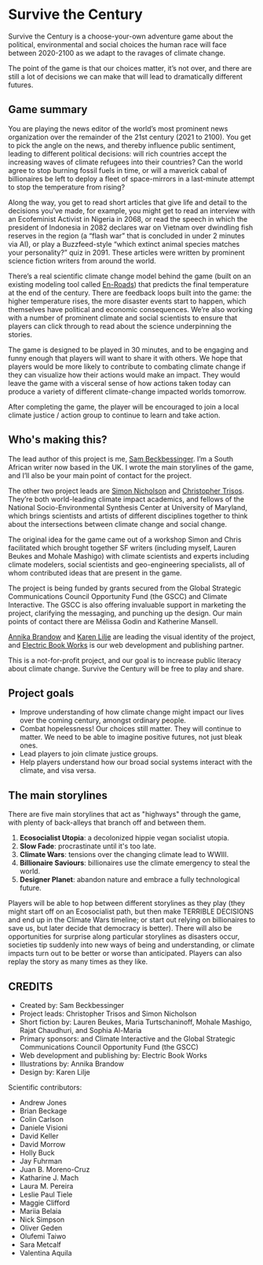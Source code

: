 # Survive the Century

Survive the Century is a choose-your-own adventure game about the political, environmental and social choices the human race will face between 2020-2100 as we adapt to the ravages of climate change. 

The point of the game is that our choices matter, it’s not over, and there are still a lot of decisions we can make that will lead to dramatically different futures.

## Game summary

You are playing the news editor of the world’s most prominent news organization over the remainder of the 21st century (2021 to 2100). You get to pick the angle on the news, and thereby influence public sentiment, leading to different political decisions: will rich countries accept the increasing waves of climate refugees into their countries? Can the world agree to stop burning fossil fuels in time, or will a maverick cabal of billionaires be left to deploy a fleet of space-mirrors in a last-minute attempt to stop the temperature from rising?

Along the way, you get to read short articles that give life and detail to the decisions you’ve made, for example, you might get to read an interview with an Ecofeminist Activist in Nigeria in 2068, or read the speech in which the president of Indonesia in 2082 declares war on Vietnam over dwindling fish reserves in the region (a “flash war” that is concluded in under 2 minutes via AI), or play a Buzzfeed-style “which extinct animal species matches your personality?” quiz in 2091. These articles were written by prominent science fiction writers from around the world.

There’s a real scientific climate change model behind the game (built on an existing modeling tool called [En-Roads](https://en-roads.climateinteractive.org/scenario.html)) that predicts the final temperature at the end of the century. There are feedback loops built into the game: the higher temperature rises, the more disaster events start to happen, which themselves have political and economic consequences. We’re also working with a number of prominent climate and social scientists to ensure that players can click through to read about the science underpinning the stories.

The game is designed to be played in 30 minutes, and to be engaging and funny enough that players will want to share it with others. We hope that players would be more likely to contribute to combating climate change if they can visualize how their actions would make an impact. They would leave the game with a visceral sense of how actions taken today can produce a variety of different climate-change impacted worlds tomorrow.

After completing the game, the player will be encouraged to join a local climate justice / action group to continue to learn and take action.

## Who's making this?

The lead author of this project is me, [Sam Beckbessinger](https://sambeckbessinger.com/). I’m a South African writer now based in the UK. I wrote the main storylines of the game, and I’ll also be your main point of contact for the project.

The other two project leads are [Simon Nicholson](https://www.american.edu/sis/faculty/snichols.cfm) and [Christopher Trisos](https://climaterisklab.com/team/). They’re both world-leading climate impact academics, and fellows of the National Socio-Environmental Synthesis Center at University of Maryland, which brings scientists and artists of different disciplines together to think about the intersections between climate change and social change.

The original idea for the game came out of a workshop Simon and Chris facilitated which brought together SF writers (including myself, Lauren Beukes and Mohale Mashigo) with climate scientists and experts including climate modelers, social scientists and geo-engineering specialists, all of whom contributed ideas that are present in the game.

The project is being funded by grants secured from the Global Strategic Communications Council Opportunity Fund (the GSCC) and Climate Interactive. The GSCC is also offering invaluable support in marketing the project, clarifying the messaging, and punching up the design. Our main points of contact there are Mélissa Godin and Katherine Mansell.

[Annika Brandow](http://annikabrandow.com/) and [Karen Lilje](https://www.hybridcreative.co.za/about) are leading the visual identity of the project, and [Electric Book Works](https://electricbookworks.com/) is our web development and publishing partner.

This is a not-for-profit project, and our goal is to increase public literacy about climate change. Survive the Century will be free to play and share.

## Project goals
- Improve understanding of how climate change might impact our lives over the coming century, amongst ordinary people.
- Combat hopelessness! Our choices still matter. They will continue to matter. We need to be able to imagine positive futures, not just bleak ones.
- Lead players to join climate justice groups.
- Help players understand how our broad social systems interact with the climate, and visa versa.

## The main storylines
There are five main storylines that act as "highways" through the game, with plenty of back-alleys that branch off and between them.

1. **Ecosocialist Utopia**: a decolonized hippie vegan socialist utopia.
2. **Slow Fade**: procrastinate until it's too late.
3. **Climate Wars**: tensions over the changing climate lead to WWIII.
4. **Billionaire Saviours**: billionaires use the climate emergency to steal the world.
5. **Designer Planet**: abandon nature and embrace a fully technological future.

Players will be able to hop between different storylines as they play (they might start off on an Ecosocialist path, but then make TERRIBLE DECISIONS and end up in the Climate Wars timeline; or start out relying on billionaires to save us, but later decide that democracy is better). There will also be opportunities for surprise along particular storylines as disasters occur, societies tip suddenly into new ways of being and understanding, or climate impacts turn out to be better or worse than anticipated. Players can also replay the story as many times as they like.

## CREDITS
- Created by: Sam Beckbessinger
- Project leads: Christopher Trisos and Simon Nicholson
- Short fiction by: Lauren Beukes, Maria Turtschaninoff, Mohale Mashigo, Rajat Chaudhuri, and Sophia Al-Maria
- Primary sponsors: and Climate Interactive and the Global Strategic Communications Council Opportunity Fund (the GSCC) 
- Web development and publishing by: Electric Book Works
- Illustrations by: Annika Brandow
- Design by: Karen Lilje

Scientific contributors:
- Andrew Jones
- Brian Beckage
- Colin Carlson
- Daniele Visioni
- David Keller
- David Morrow
- Holly Buck
- Jay Fuhrman
- Juan B. Moreno-Cruz
- Katharine J. Mach
- Laura M. Pereira
- Leslie Paul Tiele
- Maggie Clifford
- Mariia Belaia
- Nick Simpson
- Oliver Geden
- Olufemi Taiwo
- Sara Metcalf
- Valentina Aquila

